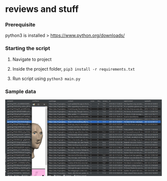# reviews and stuff


### Prerequisite
python3 is installed > https://www.python.org/downloads/


### Starting the script
<ol>
<li>

Navigate to project</li>
<li>

Inside the project folder, `pip3 install -r requirements.txt`</li>
<li>

Run script using `python3 main.py`</li>
</ol>

### Sample data

![csv data display](https://github.com/YonaMoreda/reviews-and-stuff/blob/main/lol.jpg)


